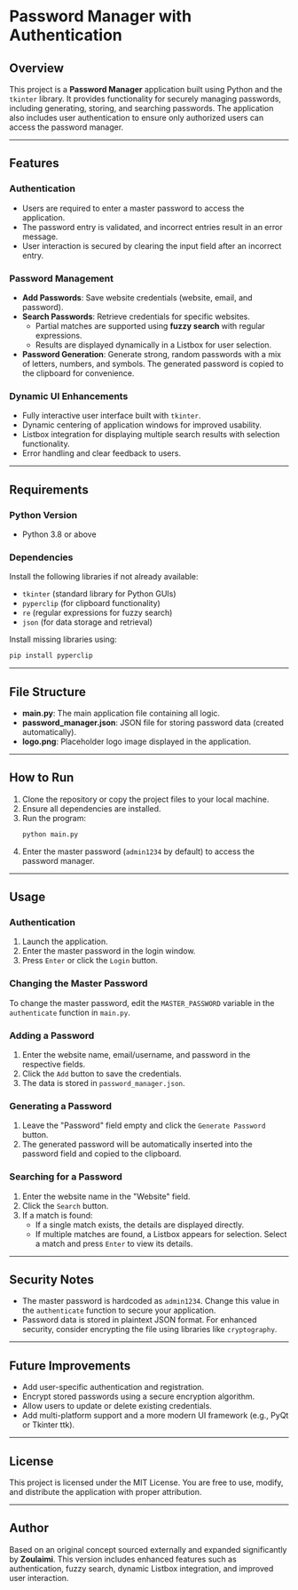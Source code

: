 # Password Manager with Authentication

## Overview

This project is a **Password Manager** application built using Python and the `tkinter` library. It provides functionality for securely managing passwords, including generating, storing, and searching passwords. The application also includes user authentication to ensure only authorized users can access the password manager.

---

## Features

### **Authentication**

- Users are required to enter a master password to access the application.
- The password entry is validated, and incorrect entries result in an error message.
- User interaction is secured by clearing the input field after an incorrect entry.

### **Password Management**

- **Add Passwords**: Save website credentials (website, email, and password).
- **Search Passwords**: Retrieve credentials for specific websites.
  - Partial matches are supported using **fuzzy search** with regular expressions.
  - Results are displayed dynamically in a Listbox for user selection.
- **Password Generation**: Generate strong, random passwords with a mix of letters, numbers, and symbols. The generated password is copied to the clipboard for convenience.

### **Dynamic UI Enhancements**

- Fully interactive user interface built with `tkinter`.
- Dynamic centering of application windows for improved usability.
- Listbox integration for displaying multiple search results with selection functionality.
- Error handling and clear feedback to users.

---

## Requirements

### **Python Version**

- Python 3.8 or above

### **Dependencies**

Install the following libraries if not already available:

- `tkinter` (standard library for Python GUIs)
- `pyperclip` (for clipboard functionality)
- `re` (regular expressions for fuzzy search)
- `json` (for data storage and retrieval)

Install missing libraries using:

```bash
pip install pyperclip
```

---

## File Structure

- **main.py**: The main application file containing all logic.
- **password_manager.json**: JSON file for storing password data (created automatically).
- **logo.png**: Placeholder logo image displayed in the application.

---

## How to Run

1. Clone the repository or copy the project files to your local machine.
2. Ensure all dependencies are installed.
3. Run the program:
   ```bash
   python main.py
   ```
4. Enter the master password (`admin1234` by default) to access the password manager.

---

## Usage

### **Authentication**

1. Launch the application.
2. Enter the master password in the login window.
3. Press `Enter` or click the `Login` button.

### **Changing the Master Password**

To change the master password, edit the `MASTER_PASSWORD` variable in the `authenticate` function in `main.py`.

### **Adding a Password**

1. Enter the website name, email/username, and password in the respective fields.
2. Click the `Add` button to save the credentials.
3. The data is stored in `password_manager.json`.

### **Generating a Password**

1. Leave the "Password" field empty and click the `Generate Password` button.
2. The generated password will be automatically inserted into the password field and copied to the clipboard.

### **Searching for a Password**

1. Enter the website name in the "Website" field.
2. Click the `Search` button.
3. If a match is found:
   - If a single match exists, the details are displayed directly.
   - If multiple matches are found, a Listbox appears for selection. Select a match and press `Enter` to view its details.

---

## Security Notes

- The master password is hardcoded as `admin1234`. Change this value in the `authenticate` function to secure your application.
- Password data is stored in plaintext JSON format. For enhanced security, consider encrypting the file using libraries like `cryptography`.

---

## Future Improvements

- Add user-specific authentication and registration.
- Encrypt stored passwords using a secure encryption algorithm.
- Allow users to update or delete existing credentials.
- Add multi-platform support and a more modern UI framework (e.g., PyQt or Tkinter ttk).

---

## License

This project is licensed under the MIT License. You are free to use, modify, and distribute the application with proper attribution.

---

## Author

Based on an original concept sourced externally and expanded significantly by **Zoulaimi**. This version includes enhanced features such as authentication, fuzzy search, dynamic Listbox integration, and improved user interaction.
